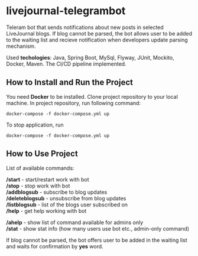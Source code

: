 # livejournal-telegrambot
Teleram bot that sends notifications about new posts in selected LiveJournal blogs. If blog cannot be parsed, the bot allows user to be added to the waiting list and recieve notification when developers update parsing mechanism.

Used **techologies**: Java, Spring Boot, MySql, Flyway, JUnit, Mockito, Docker, Maven. The CI/CD pipeline implemented.
## How to Install and Run the Project

You need **Docker** to be installed. Clone project repository to your local machine. In project repository, run following command:
```
docker-compose -f docker-compose.yml up
```
To stop application, run
```
docker-compose -f docker-compose.yml up
```
## How to Use Project
List of available commands:

**/start** - start/restart work with bot <br />
**/stop** - stop work with bot <br />
**/addblogsub** - subscribe to blog updates <br />
**/deleteblogsub** - unsubscribe from blog updates <br />
**/listblogsub** - list of the blogs user subscribed on <br />
**/help** - get help working with bot <br />

**/ahelp** - show list of command available for admins only <br />
**/stat** - show stat info (how many users use bot etc., admin-only command)

If blog cannot be parsed, the bot offers user to be added in the waiting list and waits for confirmation by **yes** word.
